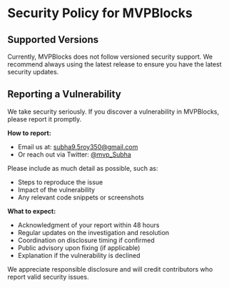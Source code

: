 # Security Policy for MVPBlocks

## Supported Versions

Currently, MVPBlocks does not follow versioned security support. We recommend always using the latest release to ensure you have the latest security updates.

## Reporting a Vulnerability

We take security seriously. If you discover a vulnerability in MVPBlocks, please report it promptly.

**How to report:**

- Email us at: [subha9.5roy350@gmail.com](mailto:subha9.5roy350@gmail.com)  
- Or reach out via Twitter: [@mvp_Subha](https://twitter.com/mvp_Subha)

Please include as much detail as possible, such as:

- Steps to reproduce the issue  
- Impact of the vulnerability  
- Any relevant code snippets or screenshots  

**What to expect:**

- Acknowledgment of your report within 48 hours  
- Regular updates on the investigation and resolution  
- Coordination on disclosure timing if confirmed  
- Public advisory upon fixing (if applicable)  
- Explanation if the vulnerability is declined  

We appreciate responsible disclosure and will credit contributors who report valid security issues.

